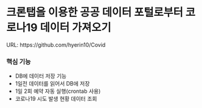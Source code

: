 <h1>크론탭을 이용한 공공 데이터 포털로부터 코로나19 데이터 가져오기</h1>
URL: https://github.com/hyerin10/Covid
<br>
<h3>핵심 기능</h3>
<ul>
  <li>DB에 데이터 저장 기능</li>
  <li>1일전 데이터를 읽어서 DB에 저장</li>
  <li>1일 2회 예약 자동 실행(crontab 사용)</li>
  <li>코로나19 시도 발생 현황 데이터 조회</li>
</ul>
